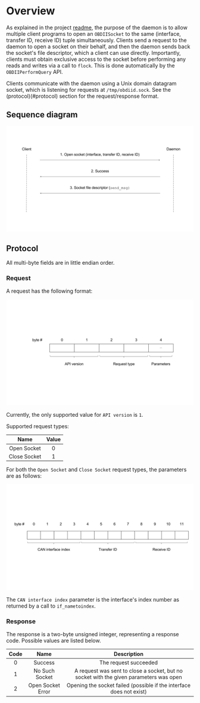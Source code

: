 # Overview

As explained in the project [readme](../README.md), the purpose of the daemon is to allow multiple client programs to open an `OBDIISocket` to the same (interface, transfer ID, receive ID) tuple simultaneously. Clients send a request to the daemon to open a socket on their behalf, and then the daemon sends back the socket's file descriptor, which a client can use directly. Importantly, clients must obtain exclusive access to the socket before performing any reads and writes via a call to `flock`. This is done automatically by the `OBDIIPerformQuery` API.

Clients communicate with the daemon using a Unix domain datagram socket, which is listening for requests at `/tmp/obdiid.sock`. See the (protocol)(#protocol) section for the request/response format.

## Sequence diagram

![sequence diagram](../doc/images/obdiidsequencediagram.svg)

## Protocol

All multi-byte fields are in little endian order.

### Request

A request has the following format:

![request format](../doc/images/obdiidrequestformat.svg)

Currently, the only supported value for `API version` is `1`.

Supported request types:

| Name         | Value |
|:------------:|:-----:|
| Open Socket  | 0     |
| Close Socket | 1     |

For both the `Open Socket` and `Close Socket` request types, the parameters are as follows:

![request parameters format](../doc/images/obdiidrequestparameters.svg)

The `CAN interface index` parameter is the interface's index number as returned by a call to `if_nametoindex`.

### Response

The response is a two-byte unsigned integer, representing a response code. Possible values are listed below.

| Code | Name              | Description |
|:----:|:-----------------:|:-----------:|
| 0    | Success           | The request succeeded |
| 1    | No Such Socket    | A request was sent to close a socket, but no socket with the given parameters was open |
| 2    | Open Socket Error | Opening the socket failed (possible if the interface does not exist) |
